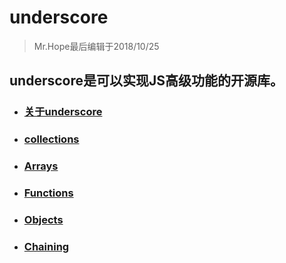 # underscore

> Mr.Hope最后编辑于2018/10/25

## underscore是可以实现JS高级功能的开源库。  

- ### [关于underscore](underscore/intro)

- ### [collections](underscore/collections)

- ### [Arrays](underscore/array)

- ### [Functions](underscore/function)

- ### [Objects](underscore/object)

- ### [Chaining](underscore/chaining)